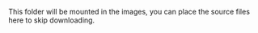 This folder will be mounted in the images,
you can place the source files here to skip downloading.
